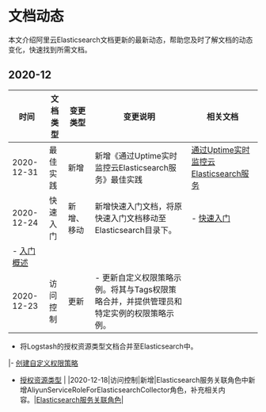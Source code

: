 # 文档动态

本文介绍阿里云Elasticsearch文档更新的最新动态，帮助您及时了解文档的动态变化，快速找到所需文档。

## 2020-12

|时间|文档类型|变更类型|变更说明|相关文档|
|--|----|----|----|----|
|2020-12-31|最佳实践|新增|新增《通过Uptime实时监控云Elasticsearch服务》最佳实践|[通过Uptime实时监控云Elasticsearch服务](/cn.zh-CN/最佳实践/Elasticsearch应用/服务器数据采集/通过Uptime实时监控云Elasticsearch服务.md)|
|2020-12-24|快速入门|新增、移动|新增快速入门文档，将原快速入门文档移动至Elasticsearch目录下。|-   [快速入门](/cn.zh-CN/.md)
-   [入门概述](/cn.zh-CN/Elasticsearch/快速入门/入门概述.md) |
|2020-12-23|访问控制|更新|-   更新自定义权限策略示例。将其与Tags权限策略合并，并提供管理员和特定实例的权限策略示例。
-   将Logstash的授权资源类型文档合并至Elasticsearch中。

|-   [创建自定义权限策略](/cn.zh-CN/访问控制/创建自定义权限策略.md)
-   [授权资源类型](/cn.zh-CN/访问控制/授权资源类型.md) |
|2020-12-18|访问控制|新增|Elasticsearch服务关联角色中新增AliyunServiceRoleForElasticsearchCollector角色，补充相关内容。|[Elasticsearch服务关联角色](/cn.zh-CN/访问控制/Elasticsearch服务关联角色.md)|

